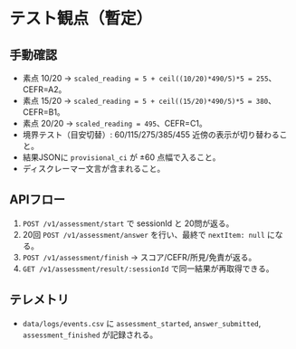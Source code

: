 # テスト観点（暫定）

## 手動確認
- 素点 10/20 → `scaled_reading = 5 + ceil((10/20)*490/5)*5 = 255`、CEFR=A2。
- 素点 15/20 → `scaled_reading = 5 + ceil((15/20)*490/5)*5 = 380`、CEFR=B1。
- 素点 20/20 → `scaled_reading = 495`、CEFR=C1。
- 境界テスト（目安切替）: 60/115/275/385/455 近傍の表示が切り替わること。
- 結果JSONに `provisional_ci` が ±60 点幅で入ること。
- ディスクレーマー文言が含まれること。

## APIフロー
1. `POST /v1/assessment/start` で sessionId と 20問が返る。
2. 20回 `POST /v1/assessment/answer` を行い、最終で `nextItem: null` になる。
3. `POST /v1/assessment/finish` → スコア/CEFR/所見/免責が返る。
4. `GET /v1/assessment/result/:sessionId` で同一結果が再取得できる。

## テレメトリ
- `data/logs/events.csv` に `assessment_started`, `answer_submitted`, `assessment_finished` が記録される。

